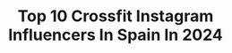 ---
title: Top 10 Crossfit Instagram Influencers In Spain In 2024
description: >-
  Find top crossfit Instagram influencers in Spain in 2024. Most popular hashtags: #crossfit #fitness #travel #espa.
platform: Instagram
hits: 121
text_top: Identify the best Instagram accounts on inBeat.
text_bottom: inBeat has 121 Instagram influencers like this in Spain for you to work with.
profiles:
  - username: "marttaa21"
    fullname: >-
      MARTA MORENO
    bio: >-
      |🐯♡| ° @prozis MARTTAA21 ° @protella MARTA ° coach @crossfitlambda 🏋🏽‍♀️ ASESORÍAS 📩 marttaa21@hotmail.com ENTRENA CONMIGO 19€ TODO UN AÑO📲
    location: "Spain"
    followers: 42707
    engagement: 760
    commentsToLikes: 0.009292
    id: ck0uabytqbtwu0i194oax69fw
    verified: false
    hashtags: "#fitspo, #fitspiration, #mindfulness, #fitnessmotivation"
  - username: "davidmata91"
    fullname: >-
      David Mata
    bio: >-
      • 2018 CrossFit Games Athlete • Owner @crossfit_berkana • @mayhemathlete • Fittest Freakest Crew @fittestfreakest
    location: "Spain"
    followers: 17719
    engagement: 618
    commentsToLikes: 0.013838
    id: ck5hr9dxruht70i11lj5ifnzb
    verified: false
    hashtags: "#training, #hardwork, #weightlifting, #strength"
  - username: "the_world_with_u"
    fullname: >-
      Carlos
    bio: >-
      📌Madrid 🇪🇸 🐶 & me 📷GoPro & CrossFit CEO @lof4fud 🍴🍔🍕🍣😋 Ambassador @thundernoise_brand 👕 @77feettraining 🏋🏻‍♂️💪🏼
    location: "Spain"
    followers: 62589
    engagement: 175
    commentsToLikes: 0.038488
    id: ck0u6yt653c0h0i19erdtk05i
    verified: false
    hashtags: "#prozis, #you, #photooftheday, #streetmarket"
  - username: "francabello_78"
    fullname: >-
      Fran Cabello
    bio: >-
      Me encanta comer CEO en @envanvoy Mis perritos @thor_el_gran_minibull 🏋‍💪 CrossFit L-1 Trainer
    location: "Spain"
    followers: 371948
    engagement: 37
    commentsToLikes: 0.240022
    id: ck8t8ozhql7fu0j78dkz1l2hc
    verified: false
    hashtags: "#terrassa, #huevos, #dulces, #queso"
  - username: "chamborodriguez"
    fullname: >-
      Salvador Rodríguez de Burgos
    bio: >-
      1989 San Fernando | CADIZ | • Un buen cafe ☕️ • Un lugar que explorar 🌍 • CrossFit 🏋🏼‍♂️ • Salvador@flapinkgo.es 📩 📍 Getafe | MADRID | 🇪🇸
    location: "Spain"
    followers: 12806
    engagement: 1082
    commentsToLikes: 0.071229
    id: ck5hgukm64u670i11r19vmbf9
    verified: false
    hashtags: "#viajar, #travel, #globetrotter, #playa"
  - username: "fransiela_jimenezg"
    fullname: >-
      Fransiela Jiménez
    bio: >-
      🏋🏻‍♀️ Crossfit athlete 🇲🇽 México | El que persevera alcanza 🙌🏼💓 💪🏼1x crossfit games athlete 📚 Comercio Internacional
    location: "Spain"
    followers: 24426
    engagement: 646
    commentsToLikes: 0.007488
    id: ck15ul8hqnqc40i19ykbbas2s
    verified: false
    hashtags: "#crossfit, #weightlifting, #training, #fitness"
  - username: "ritagarciaherrera"
    fullname: >-
      Rita Garcia
    bio: >-
      Owner of @sweetdeathcrossfit CROSSFIT - WEIGHTLIFTING Spanish🇪🇸-Sports-Dogs lover 4x #regionalsathlete 2x fittest in Spain 🔻❤️SPONSOR❤️🔻
    location: "Spain"
    followers: 32639
    engagement: 495
    commentsToLikes: 0.016595
    id: ck5hr9fxfuhvt0i11ye1lkgut
    verified: false
    hashtags: "#myway, #crossfit, #fitnessgirl, #strongwomen"
  - username: "jessy__dress"
    fullname: >-
      Jessy
    bio: >-
      👗 FashionBlog 👠 📍 Switzerland 💑 Mom of 3 girls 🏋️‍♀️ Crossfit Girl ✉️ Contact : jessydress1@gmail.com
    location: "Spain"
    followers: 3039
    engagement: 1662
    commentsToLikes: 0.181113
    id: ckap0aoy3pi220i78g0bsz0w8
    verified: false
    hashtags: "#bohemestyle, #zaraaddict, #mallorca, #holidays"
  - username: "karontte"
    fullname: >-
      Daniel Pardeiro
    bio: >-
      📍Madrid💪🏼CrossFit🏋🏻‍♂️Weightlifting🚵🏼‍♂️Mtb ✈️Travel🎮videogames🐶Animals ❌No grindr,scruff or similar.If u see a pic of me there,report
    location: "Spain"
    followers: 30346
    engagement: 1107
    commentsToLikes: 0.033962
    id: ckap6khqzg8e80i78nsco9ayv
    verified: false
    hashtags: "#gaybeardedmen, #beardedstyle, #gayalicante, #hunk"
  - username: "carolinapshopper"
    fullname: >-
      Carolina De Souza
    bio: >-
      🛍 Personal Shopper 👠 Fashion Blogger & Stylist 💄 Beauty 🏋🏽‍♀️ Crossfit addict 👗 15%Shein”carolinapshopper15” ⚠️ 21buttons.com/carolinapshopper/ 📍 Elx
    location: "Spain"
    followers: 29799
    engagement: 356
    commentsToLikes: 0.628286
    id: ck6u71xgcizzc0j71c98cprdk
    verified: false
    hashtags: "#morgandetoi, #fashionstyle, #style, #lookoftheday"
---